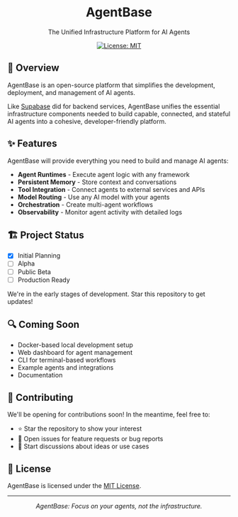 <p align="center">
  <h1 align="center">AgentBase</h1>
  <p align="center">The Unified Infrastructure Platform for AI Agents</p>
</p>

<p align="center">
  <a href="https://github.com/agentbase/agentbase/blob/main/LICENSE"><img src="https://img.shields.io/badge/License-MIT-blue.svg" alt="License: MIT" /></a>
</p>

## 🚀 Overview

AgentBase is an open-source platform that simplifies the development, deployment, and management of AI agents. 

Like [Supabase](https://github.com/supabase/supabase) did for backend services, AgentBase unifies the essential infrastructure components needed to build capable, connected, and stateful AI agents into a cohesive, developer-friendly platform.

## ✨ Features

AgentBase will provide everything you need to build and manage AI agents:

- **Agent Runtimes** - Execute agent logic with any framework
- **Persistent Memory** - Store context and conversations
- **Tool Integration** - Connect agents to external services and APIs
- **Model Routing** - Use any AI model with your agents
- **Orchestration** - Create multi-agent workflows
- **Observability** - Monitor agent activity with detailed logs

## 🏗️ Project Status

- [x] Initial Planning
- [ ] Alpha
- [ ] Public Beta
- [ ] Production Ready

We're in the early stages of development. Star this repository to get updates!

## 🔍 Coming Soon

- Docker-based local development setup
- Web dashboard for agent management
- CLI for terminal-based workflows
- Example agents and integrations
- Documentation

## 🤝 Contributing

We'll be opening for contributions soon! In the meantime, feel free to:

- ⭐ Star the repository to show your interest
- 🐛 Open issues for feature requests or bug reports
- 💬 Start discussions about ideas or use cases

## 📄 License

AgentBase is licensed under the [MIT License](./LICENSE).

---

<p align="center">
  <i>AgentBase: Focus on your agents, not the infrastructure.</i>
</p>
